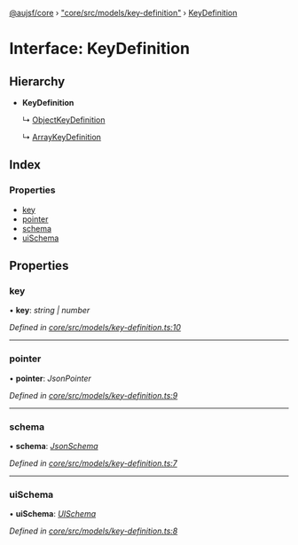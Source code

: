 [@aujsf/core](../README.md) › ["core/src/models/key-definition"](../modules/_core_src_models_key_definition_.md) › [KeyDefinition](_core_src_models_key_definition_.keydefinition.md)

# Interface: KeyDefinition

## Hierarchy

* **KeyDefinition**

  ↳ [ObjectKeyDefinition](_core_src_models_key_definition_.objectkeydefinition.md)

  ↳ [ArrayKeyDefinition](_core_src_models_key_definition_.arraykeydefinition.md)

## Index

### Properties

* [key](_core_src_models_key_definition_.keydefinition.md#key)
* [pointer](_core_src_models_key_definition_.keydefinition.md#pointer)
* [schema](_core_src_models_key_definition_.keydefinition.md#schema)
* [uiSchema](_core_src_models_key_definition_.keydefinition.md#uischema)

## Properties

###  key

• **key**: *string | number*

*Defined in [core/src/models/key-definition.ts:10](https://github.com/jbockle/au-jsonschema-form/blob/ffdfbe8/packages/core/src/models/key-definition.ts#L10)*

___

###  pointer

• **pointer**: *JsonPointer*

*Defined in [core/src/models/key-definition.ts:9](https://github.com/jbockle/au-jsonschema-form/blob/ffdfbe8/packages/core/src/models/key-definition.ts#L9)*

___

###  schema

• **schema**: *[JsonSchema](../modules/_core_src_models_json_schema_.md#jsonschema)*

*Defined in [core/src/models/key-definition.ts:7](https://github.com/jbockle/au-jsonschema-form/blob/ffdfbe8/packages/core/src/models/key-definition.ts#L7)*

___

###  uiSchema

• **uiSchema**: *[UISchema](_core_src_models_ui_schema_.uischema.md)*

*Defined in [core/src/models/key-definition.ts:8](https://github.com/jbockle/au-jsonschema-form/blob/ffdfbe8/packages/core/src/models/key-definition.ts#L8)*
